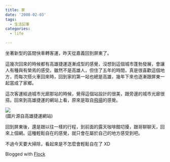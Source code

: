 ```yaml
---
title: 家
date: '2008-02-03'
tags:
  - 生活記事
categories:
  - life

---
```

坐著新型的區間快車轉客運，昨天從嘉義回到屏東了。  
  
這幾次回來的時候都有高雄捷運逐漸成型的感覺，沒想到這個城市蓬勃發展，會讓人有種與有榮焉的感受。雖然不是高雄人，但住了五年的時間，真是很喜歡這個地方，而每次搭火車回來時，回到家的第一站也總是高雄，幾年下來也逐漸跟屏東一起當成了家鄉。  
  
這次客運經過城市光廊那站的時候，覺得這個站設計的很美，跟旁邊的城市光廊很搭。回來到高雄捷運的網站上看，原來是取自[飛揚](http://www.krtco.com.tw/art/art-1.aspx)的感覺。  
  
[![](http://www.krtco.com.tw/art/images/img_art1-3.gif)](http://www.krtco.com.tw/art/art-1.aspx)  
(圖片源自高雄捷運網站)  
  
回到屏東後，還是跟以往一樣的行程，到前面的露天咖啡館叨擾，跟哥聊聊天，回來上個網。這種輕鬆自在的感覺，就只會在屬於自己的地方感受到吧。  
  
不過今天要大掃除，看起來是不怎麼會輕鬆自在了 XD  

Blogged with [Flock](http://www.flock.com/blogged-with-flock "Flock")